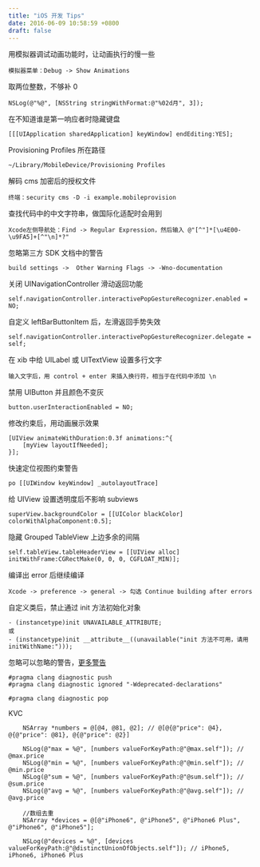 ```yaml
---
title: "iOS 开发 Tips"
date: 2016-06-09 10:58:59 +0800
draft: false
---
```


用模拟器调试动画功能时，让动画执行的慢一些

```
模拟器菜单：Debug -> Show Animations
```

取两位整数，不够补 0

```
NSLog(@"%@", [NSString stringWithFormat:@"%02d月", 3]);
```

在不知道谁是第一响应者时隐藏键盘

```
[[[UIApplication sharedApplication] keyWindow] endEditing:YES];
```

Provisioning Profiles 所在路径

```
~/Library/MobileDevice/Provisioning Profiles
```

解码 cms 加密后的授权文件

```
终端：security cms -D -i example.mobileprovision
```

查找代码中的中文字符串，做国际化适配时会用到

```
Xcode左侧导航处：Find -> Regular Expression，然后输入 @"[^"]*[\u4E00-\u9FA5]+[^"\n]*?"
```

忽略第三方 SDK 文档中的警告

```
build settings ->  Other Warning Flags -> -Wno-documentation
```

关闭 UINavigationController 滑动返回功能

```
self.navigationController.interactivePopGestureRecognizer.enabled = NO;
```

自定义 leftBarButtonItem 后，左滑返回手势失效

```
self.navigationController.interactivePopGestureRecognizer.delegate = self;
```

在 xib 中给 UILabel 或 UITextView 设置多行文字

```
输入文字后，用 control + enter 来插入换行符，相当于在代码中添加 \n
```

禁用 UIButton 并且颜色不变灰

```
button.userInteractionEnabled = NO;
```

修改约束后，用动画展示效果

```
[UIView animateWithDuration:0.3f animations:^{
    [myView layoutIfNeeded];
}];
```

快速定位视图约束警告

```
po [[UIWindow keyWindow] _autolayoutTrace]
```

给 UIView 设置透明度后不影响 subviews

```
superView.backgroundColor = [[UIColor blackColor] colorWithAlphaComponent:0.5];
```

隐藏 Grouped TableView 上边多余的间隔

```
self.tableView.tableHeaderView = [[UIView alloc] initWithFrame:CGRectMake(0, 0, 0, CGFLOAT_MIN)];
```

编译出 error 后继续编译

```
Xcode -> preference -> general -> 勾选 Continue building after errors
```

自定义类后，禁止通过 init 方法初始化对象

```
- (instancetype)init UNAVAILABLE_ATTRIBUTE;
或
- (instancetype)init __attribute__((unavailable("init 方法不可用，请用 initWithName:")));
```

忽略可以忽略的警告，[更多警告](http://fuckingclangwarnings.com)

```
#pragma clang diagnostic push
#pragma clang diagnostic ignored "-Wdeprecated-declarations"

#pragma clang diagnostic pop

```

KVC

```objc
	NSArray *numbers = @[@4, @81, @2]; // @[@{@"price": @4}, @{@"price": @81}, @{@"price": @2}]
    
    NSLog(@"max = %@", [numbers valueForKeyPath:@"@max.self"]); // @max.price
    NSLog(@"min = %@", [numbers valueForKeyPath:@"@min.self"]); // @min.price
    NSLog(@"sum = %@", [numbers valueForKeyPath:@"@sum.self"]); // @sum.price
    NSLog(@"avg = %@", [numbers valueForKeyPath:@"@avg.self"]); // @avg.price
    
    //数组去重
    NSArray *devices = @[@"iPhone6", @"iPhone5", @"iPhone6 Plus", @"iPhone6", @"iPhone5"];
    
    NSLog(@"devices = %@", [devices valueForKeyPath:@"@distinctUnionOfObjects.self"]); // iPhone5, iPhone6, iPhone6 Plus
```


